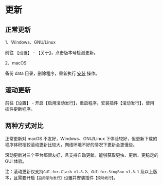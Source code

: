# 更新

## 正常更新

1、Windows、GNU/Linux

前往 【设置】 - 【关于】，点击版本号检测更新。

2、macOS

备份 data 目录，删除程序，重新执行 [安装](/guide/01-install.html) 操作。

## 滚动更新

前往【设置】 - 开启【启用滚动发行】，重启程序，安装插件【滚动发行】，使用插件更新程序。

## 两种方式对比

正常更新对 macOS 不友好，Windows、GNU/Linux 下体验较好，但更新下载的程序体积相较滚动更新比较大，网络环境不好的情况下更新会更慢些。

滚动更新对三个平台都很友好，且支持自动更新。能够获取更快、更新、更稳定的 GUI 体验。

注：滚动更新仅支持`GUI.for.Clash v1.8.2`、`GUI.for.SingBox v1.8.1` 及以上版本，且需要开启`【启用滚动发行】`设置并安装插件`【滚动发行】`。
